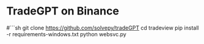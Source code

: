 # TradeGPT on Binance

#```sh
git clone https://github.com/solvepy/tradeGPT
cd tradeview
pip install -r requirements-windows.txt
python websvc.py
```
